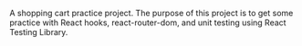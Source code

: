A shopping cart practice project. The purpose of this project is to get some practice with React hooks, react-router-dom, and unit testing using React Testing Library.
